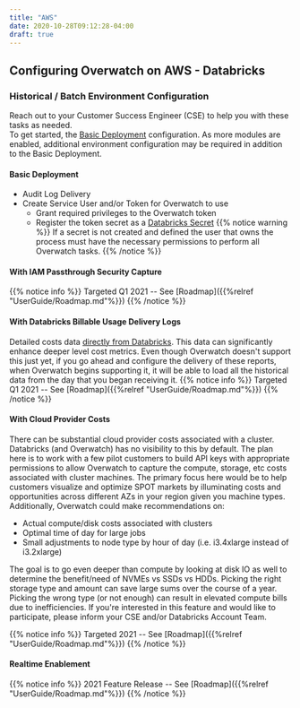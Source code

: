 ```yaml
---
title: "AWS"
date: 2020-10-28T09:12:28-04:00
draft: true
---
```


## Configuring Overwatch on AWS - Databricks
### Historical / Batch Environment Configuration
Reach out to your Customer Success Engineer (CSE) to help you with these tasks as needed.
<br>
To get started, the [Basic Deployment](#basic-deployment) configuration. As more modules are enabled, additional
environment configuration may be required in addition to the Basic Deployment.

#### Basic Deployment
* Audit Log Delivery
* Create Service User and/or Token for Overwatch to use
    * Grant required privileges to the Overwatch token
    * Register the token secret as a [Databricks Secret](https://docs.databricks.com/security/secrets/index.html)
{{% notice warning %}}
If a secret is not created and defined the user that owns the process must have the necessary permissions to 
perform all Overwatch tasks.
{{% /notice %}}
    
#### With IAM Passthrough Security Capture
{{% notice info %}}
Targeted Q1 2021 -- See [Roadmap]({{%relref "UserGuide/Roadmap.md"%}})
{{% /notice %}}

#### With Databricks Billable Usage Delivery Logs
Detailed costs data 
[directly from Databricks](https://docs.databricks.com/administration-guide/account-settings/billable-usage-delivery.html). 
This data can significantly enhance deeper level cost metrics. Even though Overwatch doesn't support this just yet, 
if you go ahead and configure the delivery of these reports, when Overwatch begins supporting it, it will be able
to load all the historical data from the day that you began receiving it. 
{{% notice info %}}
Targeted Q1 2021 -- See [Roadmap]({{%relref "UserGuide/Roadmap.md"%}})
{{% /notice %}}

#### With Cloud Provider Costs
There can be substantial cloud provider costs associated with a cluster. Databricks (and Overwatch) has no visibility 
to this by default. The plan here is to work with a few pilot customers to build API keys with appropriate 
permissions to allow Overwatch to capture the compute, storage, etc costs associated with cluster machines. The 
primary focus here would be to help customers visualize and optimize SPOT markets by illuminating costs 
and opportunities across different AZs in your region given you machine types. Additionally, Overwatch could 
make recommendations on:
* Actual compute/disk costs associated with clusters
* Optimal time of day for large jobs
* Small adjustments to node type by hour of day (i.e. i3.4xlarge instead of i3.2xlarge)

The goal is to go even deeper than compute by looking at disk IO as well to determine the benefit/need of NVMEs 
vs SSDs vs HDDs. Picking the right storage type and amount can save large sums over the course of a year. Picking 
the wrong type (or not enough) can result in elevated compute bills due to inefficiencies. If you're interested in 
this feature and would like to participate, please inform your CSE and/or Databricks Account Team.

{{% notice info %}}
Targeted 2021 -- See [Roadmap]({{%relref "UserGuide/Roadmap.md"%}})
{{% /notice %}}

#### Realtime Enablement
{{% notice info %}}
2021 Feature Release -- See [Roadmap]({{%relref "UserGuide/Roadmap.md"%}})
{{% /notice %}}